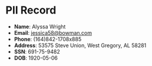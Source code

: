 # PII Record
- **Name**: Alyssa Wright
- **Email**: jessica58@bowman.com
- **Phone**: (164)842-1708x885
- **Address**: 53575 Steve Union, West Gregory, AL 58281
- **SSN**: 691-75-9482
- **DOB**: 1920-05-06

